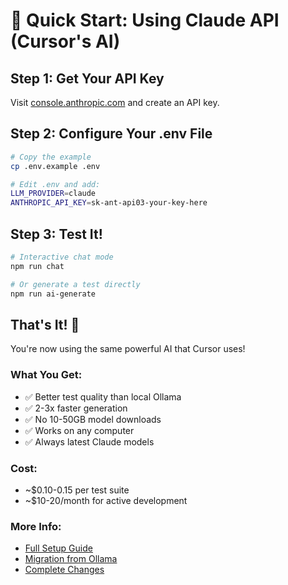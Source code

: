 # 🚀 Quick Start: Using Claude API (Cursor's AI)

## Step 1: Get Your API Key

Visit [console.anthropic.com](https://console.anthropic.com/) and create an API key.

## Step 2: Configure Your .env File

```bash
# Copy the example
cp .env.example .env

# Edit .env and add:
LLM_PROVIDER=claude
ANTHROPIC_API_KEY=sk-ant-api03-your-key-here
```

## Step 3: Test It!

```bash
# Interactive chat mode
npm run chat

# Or generate a test directly
npm run ai-generate
```

## That's It! 🎉

You're now using the same powerful AI that Cursor uses!

### What You Get:
- ✅ Better test quality than local Ollama
- ✅ 2-3x faster generation
- ✅ No 10-50GB model downloads
- ✅ Works on any computer
- ✅ Always latest Claude models

### Cost:
- ~$0.10-0.15 per test suite
- ~$10-20/month for active development

### More Info:
- [Full Setup Guide](docs/guides/CLAUDE_API_SETUP.md)
- [Migration from Ollama](docs/guides/MIGRATION_TO_CLAUDE.md)
- [Complete Changes](CLAUDE_API_MIGRATION.md)
